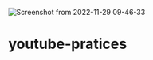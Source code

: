 ![Screenshot from 2022-11-29 09-46-33](https://user-images.githubusercontent.com/113411312/204437629-9077756c-1645-490d-98f5-8331b46108e3.png)
# youtube-pratices
